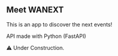 ## Meet WANEXT
This is an app to discover the next events!

API made with Python (FastAPI)

⚠️ Under Construction.
